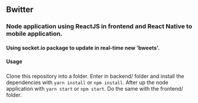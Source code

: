 ## Bwitter

### Node application using ReactJS in frontend and React Native to mobile application.
#### Using socket.io package to update in real-time new 'bweets'.
#### Usage
#####
Clone this repository into a folder. Enter in backend/ folder and install the dependencies with `yarn install` or `npm install`. After up the node application with `yarn start` or `npm start`.
Do the same with the frontend/ folder.
